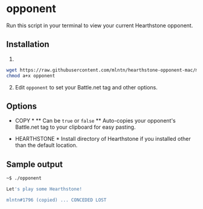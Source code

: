 # opponent

Run this script in your terminal to view your current Hearthstone opponent.

## Installation

1. 
```bash
wget https://raw.githubusercontent.com/mlntn/hearthstone-opponent-mac/master/opponent -O opponent
chmod a+x opponent
```

2. Edit ```opponent``` to set your Battle.net tag and other options.

## Options

* COPY *
** Can be ```true``` or ```false``` **
Auto-copies your opponent's Battle.net tag to your clipboard for easy pasting.

* HEARTHSTONE *
Install directory of Hearthstone if you installed other than the default location.

## Sample output

```bash
~$ ./opponent

Let's play some Hearthstone!

mlntn#1796 (copied) ... CONCEDED LOST
```
